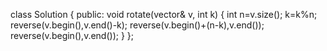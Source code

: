 class Solution {
public:
    void rotate(vector<int>& v, int k) {
    int n=v.size();
    k=k%n;
    reverse(v.begin(),v.end()-k);
    reverse(v.begin()+(n-k),v.end());
    reverse(v.begin(),v.end());
    }
};